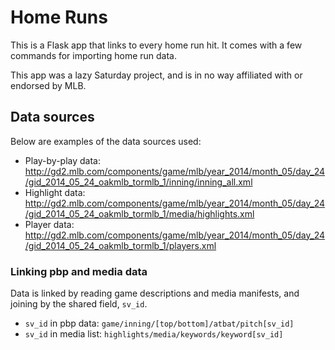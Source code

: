 # Home Runs

This is a Flask app that links to every home run hit. It comes with a few commands
for importing home run data.

This app was a lazy Saturday project, and is in no way affiliated with or endorsed by MLB.

## Data sources

Below are examples of the data sources used:

- Play-by-play data: http://gd2.mlb.com/components/game/mlb/year_2014/month_05/day_24/gid_2014_05_24_oakmlb_tormlb_1/inning/inning_all.xml
- Highlight data: http://gd2.mlb.com/components/game/mlb/year_2014/month_05/day_24/gid_2014_05_24_oakmlb_tormlb_1/media/highlights.xml
- Player data: http://gd2.mlb.com/components/game/mlb/year_2014/month_05/day_24/gid_2014_05_24_oakmlb_tormlb_1/players.xml

### Linking pbp and media data

Data is linked by reading game descriptions and media manifests,
and joining by the shared field, `sv_id`.

- `sv_id` in pbp data: `game/inning/[top/bottom]/atbat/pitch[sv_id]`
- `sv_id` in media list: `highlights/media/keywords/keyword[sv_id]`

